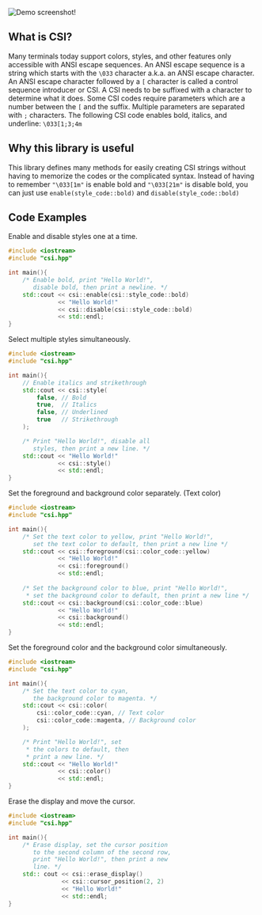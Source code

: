 ![Demo screenshot!](https://i.sli.mg/nDPouC.png)

## What is CSI?
Many terminals today support colors, styles, and other features only accessible with ANSI escape sequences. An ANSI escape sequence is a string which starts with the `\033` character a.k.a. an ANSI escape character. An ANSI escape character followed by a `[` character is called a control sequence introducer or CSI. A CSI needs to be suffixed with a character to determine what it does. Some CSI codes require parameters which are a number between the `[` and the suffix. Multiple parameters are separated with `;` characters. The following CSI code enables bold, italics, and underline: `\033[1;3;4m`

## Why this library is useful
This library defines many methods for easily creating CSI strings without having to memorize the codes or the complicated syntax. Instead of having to remember `"\033[1m"` is enable bold and `"\033[21m"` is disable bold, you can just use `enable(style_code::bold)` and `disable(style_code::bold)`

## Code Examples
Enable and disable styles one at a time.
```cpp
#include <iostream>
#include "csi.hpp"

int main(){
	/* Enable bold, print "Hello World!",
	   disable bold, then print a newline. */
	std::cout << csi::enable(csi::style_code::bold)
	          << "Hello World!"
	          << csi::disable(csi::style_code::bold)
	          << std::endl;
}
```
Select multiple styles simultaneously.
```cpp
#include <iostream>
#include "csi.hpp"

int main(){
	// Enable italics and strikethrough
	std::cout << csi::style(
		false, // Bold
		true,  // Italics
		false, // Underlined
		true   // Strikethrough
	);

	/* Print "Hello World!", disable all
	   styles, then print a new line. */
	std::cout << "Hello World!"
	          << csi::style()
	          << std::endl;
}
```
Set the foreground and background color separately. (Text color)
```cpp
#include <iostream>
#include "csi.hpp"

int main(){
	/* Set the text color to yellow, print "Hello World!",
	   set the text color to default, then print a new line */
	std::cout << csi::foreground(csi::color_code::yellow)
	          << "Hello World!"
	          << csi::foreground()
	          << std::endl;
		  
	/* Set the background color to blue, print "Hello World!", 
	 * set the background color to default, then print a new line */
	std::cout << csi::background(csi::color_code::blue)
	          << "Hello World!"
	          << csi::background()
	          << std::endl;
}
```
Set the foreground color and the background color simultaneously.
```cpp
#include <iostream>
#include "csi.hpp"

int main(){
	/* Set the text color to cyan,
	   the background color to magenta. */
	std::cout << csi::color(
		csi::color_code::cyan, // Text color
		csi::color_code::magenta, // Background color
	);

	/* Print "Hello World!", set
	 * the colors to default, then
	 * print a new line. */
	std::cout << "Hello World!"
	          << csi::color()
	          << std::endl;
}
```
Erase the display and move the cursor.
```cpp
#include <iostream>
#include "csi.hpp"

int main(){
	/* Erase display, set the cursor position
	   to the second column of the second row,
	   print "Hello World!", then print a new
	   line. */
	std:: cout << csi::erase_display()
	           << csi::cursor_position(2, 2)
	           << "Hello World!"
	           << std::endl;
}
```
